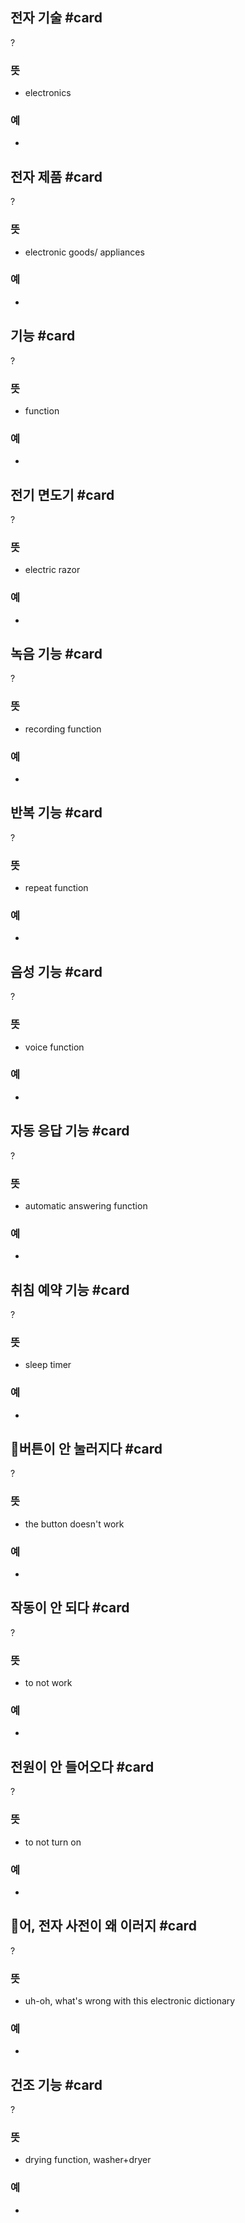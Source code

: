 ## 전자 기술 #card
?
### 뜻
- electronics
### 예
-
<!--SR:!2025-01-07,7,250-->

## 전자 제품 #card
?
### 뜻
- electronic goods/ appliances
### 예
-
<!--SR:!2025-01-25,21,250-->

## 기능 #card
?
### 뜻
- function
### 예
-
<!--SR:!2025-01-01,9,250--> 

## 전기 면도기 #card
?
### 뜻
- electric razor
### 예
-
<!--SR:!2024-12-31,9,250-->

## 녹음 기능 #card
?
### 뜻
- recording function
### 예
-
<!--SR:!2025-01-01,9,250-->

## 반복 기능 #card
?
### 뜻
- repeat function
### 예
-
<!--SR:!2025-01-01,9,250-->

## 음성 기능 #card
?
### 뜻
- voice function
### 예
-
<!--SR:!2025-01-20,20,250-->

## 자동 응답 기능 #card
?
### 뜻
- automatic answering function
### 예
-
<!--SR:!2025-02-05,32,270-->

## 취침 예약 기능 #card
?
### 뜻
- sleep timer
### 예
-
<!--SR:!2025-01-27,23,250-->

## 버튼이 안 눌러지다 #card
?
### 뜻
- the button doesn't work
### 예
-
<!--SR:!2025-01-23,25,270-->

## 작동이 안 되다 #card
?
### 뜻
- to not work
### 예
-
<!--SR:!2025-01-19,19,250-->

## 전원이 안 들어오다 #card
?
### 뜻
- to not turn on
### 예
-
<!--SR:!2024-12-30,9,250-->

## 어, 전자 사전이 왜 이러지 #card
?
### 뜻
- uh-oh, what's wrong with this electronic dictionary
### 예
-
<!--SR:!2025-01-01,9,250-->

## 건조 기능 #card
?
### 뜻
- drying function, washer+dryer
### 예
-
<!--SR:!2024-12-31,9,250-->
